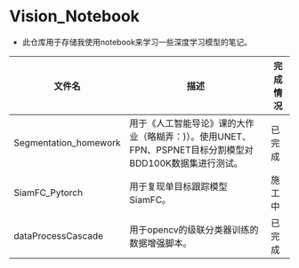 # Vision_Notebook  



- 此仓库用于存储我使用notebook来学习一些深度学习模型的笔记。

| 文件名                | 描述                                                         | 完成情况 |
| --------------------- | ------------------------------------------------------------ | -------- |
| Segmentation_homework | 用于《人工智能导论》课的大作业（略糊弄：)）。使用UNET、FPN、PSPNET目标分割模型对BDD100K数据集进行测试。 | 已完成   |
| SiamFC_Pytorch        | 用于复现单目标跟踪模型SiamFC。                               | 施工中   |
| dataProcessCascade    | 用于opencv的级联分类器训练的数据增强脚本。                               | 已完成   |

